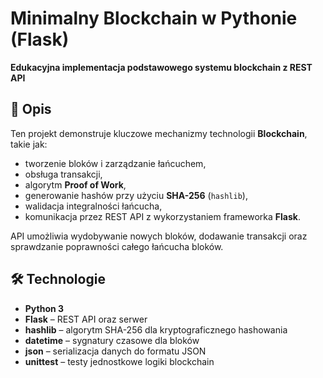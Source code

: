 # Minimalny Blockchain w Pythonie (Flask)

**Edukacyjna implementacja podstawowego systemu blockchain z REST API**

## 📌 Opis

Ten projekt demonstruje kluczowe mechanizmy technologii **Blockchain**, takie jak:

- tworzenie bloków i zarządzanie łańcuchem,
- obsługa transakcji,
- algorytm **Proof of Work**,
- generowanie hashów przy użyciu **SHA-256** (`hashlib`),
- walidacja integralności łańcucha,
- komunikacja przez REST API z wykorzystaniem frameworka **Flask**.

API umożliwia wydobywanie nowych bloków, dodawanie transakcji oraz sprawdzanie poprawności całego łańcucha bloków.

## 🛠 Technologie

- **Python 3**
- **Flask** – REST API oraz serwer
- **hashlib** – algorytm SHA-256 dla kryptograficznego hashowania
- **datetime** – sygnatury czasowe dla bloków
- **json** – serializacja danych do formatu JSON
- **unittest** – testy jednostkowe logiki blockchain


